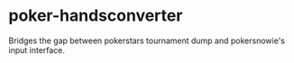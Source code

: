 # poker-handsconverter
Bridges the gap between pokerstars tournament dump and pokersnowie's input interface.
